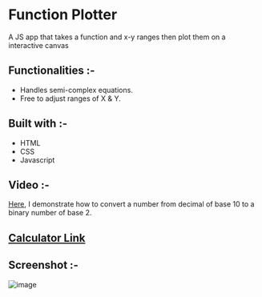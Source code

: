 # Function Plotter

A JS app that takes a function and x-y ranges then plot them on a interactive canvas

## Functionalities :-

- Handles semi-complex equations.
- Free to adjust ranges of X & Y.

## Built with :-

- HTML
- CSS
- Javascript

## Video :-

[Here](https://drive.google.com/file/d/1_7H_hUgeRJL0dzMO0k_BDE-Bi5I5McJ2/view?usp=sharing), I demonstrate how to convert a number from decimal of base 10 to a binary number of base 2.

## [Calculator Link](./index.html)

## Screenshot :-

![image](https://drive.google.com/uc?id=1IFAWSjCLEIrrmkEb22h9pV56VmJmL5J8)

